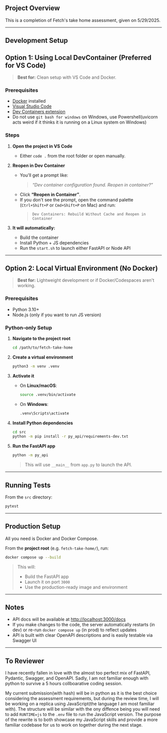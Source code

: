 ## Project Overview

This is a completion of Fetch's take home assessment, given on 5/29/2025.

---

## Development Setup

## Option 1: Using Local DevContainer (Preferred for VS Code)

> **Best for:** Clean setup with VS Code and Docker.

### Prerequisites

* [Docker](https://www.docker.com/products/docker-desktop) installed
* [Visual Studio Code](https://code.visualstudio.com/)
* [Dev Containers
  extension](https://marketplace.visualstudio.com/items?itemName=ms-vscode-remote.remote-containers)
* Do not use `git bash for windows` on Windows, use Powershell(uvicorn acts weird
  if it thinks it is running on a Linux system on Windows)

### Steps

1. **Open the project in VS Code**
   * Either `code .` from the root folder or open manually.

2. **Reopen in Dev Container**
   * You'll get a prompt like:
     > *“Dev container configuration found. Reopen in container?”*
   * Click **“Reopen in Container”**.
   * If you don't see the prompt, open the command palette (`Ctrl+Shift+P` or `Cmd+Shift+P` on Mac) and run:
      > `Dev Containers: Rebuild Without Cache and Reopen in Container`

3. **It will automatically:**

   * Build the container
   * Install Python + JS dependencies
   * Run the `start.sh` to launch either FastAPI or Node API

---

## Option 2: Local Virtual Environment (No Docker)

> **Best for:** Lightweight development or if Docker/Codespaces aren't working.

### Prerequisites

* Python 3.10+
* Node.js (only if you want to run JS version)

### Python-only Setup

1. **Navigate to the project root**

   ```bash
   cd /path/to/fetch-take-home
   ```

2. **Create a virtual environment**

   ```bash
   python3 -m venv .venv
   ```

3. **Activate it**

   * On **Linux/macOS**:

     ```bash
     source .venv/bin/activate
     ```
   * On **Windows**:

     ```cmd
     .venv\Scripts\activate
     ```

4. **Install Python dependencies**

   ```bash
   cd src
   python -m pip install -r py_api/requirements-dev.txt
   ```

5. **Run the FastAPI app**

   ```bash
   python -m py_api
   ```

   > This will use `__main__` from `app.py` to launch the API.

---

## Running Tests

From the `src` directory:

```bash
pytest
```

---

## Production Setup

All you need is Docker and Docker Compose.

From the **project root** (e.g. `fetch-take-home/`), run:

```bash
docker compose up --build
```

> This will:
>
> * Build the FastAPI app
> * Launch it on port `3000`
> * Use the production-ready image and environment

---

## Notes

* API docs will be available at [http://localhost:3000/docs](http://localhost:3000/docs)
* If you make changes to the code, the server automatically restarts (in dev) or re-run `docker compose up` (in prod) to reflect updates
* API is built with clear OpenAPI descriptions and is easily testable via Swagger UI

---

## To Reviewer
I have recently fallen in love with the almost too perfect mix of FastAPI,
Pydantic, Swagger, and OpenAPI. Sadly, I am not familiar enough with python to
survive a 5 hours collboarative coding session.

My current submission(with hash) will be in python as it is the best choice
considering the assessment requirements, but during the review time, I will be
working on a replica using JavaScript(the language I am most familiar with). The
structure will be similar with the ony diffence being you will need to add
`RUNTIME=js` to the `.env` file to run the JavaScript version. The purpose of
the rewrite is to both showcase my JavaScript skills and provide a more familiar
codebase for us to work on together during the next stage.
